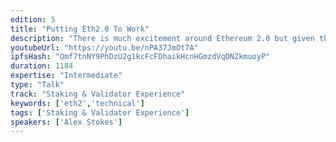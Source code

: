 ```yaml
---
edition: 5
title: "Putting Eth2.0 To Work"
description: "There is much excitement around Ethereum 2.0 but given the fast pace of the project it can be hard to keep up. The relationship between today's Ethereum and the new system can be murky:  does eth2.0 replace eth1.0? And where does eth1.x fit in?This talk answers these questions by sketching the lesser known ways eth2.0 can directly benefit Ethereum 1.x. The two systems in fact complement each other as each phase of eth2.0 paves the way for tangible benefits to the network we all know and love. With Phase 0, we can upgrade Ethereum with the finality gadget, leveraging the proof-of-stake consensus to provide better security for the existing chain. With Phase 1, the proof-of-work chain can use the data-only shards to enhance the scalability of L2 solutions like zk-rollup and Plasma. With Phase 2, we can bring existing dApps into the realm of highly scalable smart contracts on shards with an upgraded virtual machine.Participants will gain a better understanding of the many ways eth2.0 can help scalability in the near term and onward into the future. While the journey there may be dynamic and winding, it is clear that the future of Ethereum is bright."
youtubeUrl: "https://youtu.be/nPA37JmOt7A"
ipfsHash: "Qmf7tnNY9PhDzU2g1kcFcFDhaikHcnHGmzdVqDNZkmuoyP"
duration: 1184
expertise: "Intermediate"
type: "Talk"
track: "Staking & Validator Experience"
keywords: ['eth2','technical']
tags: ['Staking & Validator Experience']
speakers: ['Alex Stokes']
---
```

